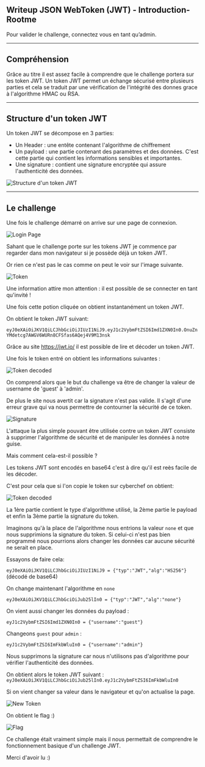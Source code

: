 ## Writeup JSON WebToken (JWT) - Introduction-Rootme

Pour valider le challenge, connectez vous en tant qu’admin.

---

## Compréhension

Grâce au titre il est assez facile à comprendre que le challenge portera sur les token JWT.
Un token JWT permet un échange sécurisé entre plusieurs parties et cela se traduit par une vérification de l'intégrité des donnes grace à l'algorithme HMAC ou RSA.


---

## Structure d'un token JWT

Un token JWT se décompose en 3 parties: 
- Un Header : une entête contenant l'algorithme de chiffrement 
- Un payload : une partie contenant des paramètres et des données. C'est cette partie qui contient les informations sensibles et importantes.
- Une signature : contient une signature encryptée qui assure l'authenticité des données.

![Structure d'un token JWT](./img/jwt.png)

---

## Le challenge

Une fois le challenge démarré on arrive sur une page de connexion.

![Login Page](./img/challenge.png)

Sahant que le challenge porte sur les tokens JWT je commence par regarder dans mon navigateur si je possède déjà un token JWT.

Or rien ce n'est pas le cas comme on peut le voir sur l'image suivante.

![Token](./img/token.png)

Une information attire mon attention :  il est possible de se connecter en tant qu'invité !

Une fois cette potion cliquée on obtient instantanément un token JWT.

On obtient le token JWT suivant: 

`eyJ0eXAiOiJKV1QiLCJhbGciOiJIUzI1NiJ9.eyJ1c2VybmFtZSI6Imd1ZXN0In0.OnuZnYMdetcg7AWGV6WURn8CFSfas6AQej4V9M13nsk`

Grâce au site https://jwt.io/ il est possible de lire et décoder un token JWT.

Une fois le token entré on obtient les informations suivantes :

![Token decoded](./img/decoded.png)

On comprend alors que le but du challenge va être de changer la valeur de username de 'guest' à 'admin'.

De plus le site nous avertit car la signature n'est pas valide. Il s'agit d'une erreur grave qui va nous permettre de contourner la sécurité de ce token.

![Signature](./img/signature.png)

L'attaque la plus simple pouvant être utilisée contre un token JWT consiste à supprimer l'algorithme de sécurité et de manipuler les données à notre guise.

Mais comment cela-est-il possible ?

Les tokens JWT sont encodés en base64 c'est à dire qu'il est reès facile de les décoder.

C'est pour cela que si l'on copie le token sur cyberchef on obtient: 

![Token decoded](./img/cyberchef.png)

La 1ère partie contient le type d'algorithme utilisé, la 2ème partie le payload et enfin la 3ème partie la signature du token.

Imaginons qu'à la place de l'algorithme nous entrions la valeur `none` et que nous supprimions la signature du token. Si celui-ci n'est pas bien programmé nous pourrions alors changer les données car aucune sécurité ne serait en place.

Essayons de faire cela:

`eyJ0eXAiOiJKV1QiLCJhbGciOiJIUzI1NiJ9 = {"typ":"JWT","alg":"HS256"}` (décodé de base64)

On change maintenant l'algorithme en `none`

`eyJ0eXAiOiJKV1QiLCJhbGciOiJub25lIn0 = {"typ":"JWT","alg":"none"}`

On vient aussi changer les données du payload :

`eyJ1c2VybmFtZSI6Imd1ZXN0In0 = {"username":"guest"}`

Changeons `guest` pour `admin` :

`eyJ1c2VybmFtZSI6ImFkbWluIn0 = {"username":"admin"}`

Nous supprimons la signature car nous n'utilisons pas d'algorithme pour vérifier l'authenticité des données.

On obtient alors le token JWT suivant : `eyJ0eXAiOiJKV1QiLCJhbGciOiJub25lIn0.eyJ1c2VybmFtZSI6ImFkbWluIn0`

Si on vient changer sa valeur dans le navigateur et qu'on actualise la page.

![New Token](./img/changed.png)

On obtient le flag :)

![Flag](./img/flag.png)

Ce challenge était vraiment simple mais il nous permettait de comprendre le fonctionnement basique d'un challenge JWT.

Merci d'avoir lu :)